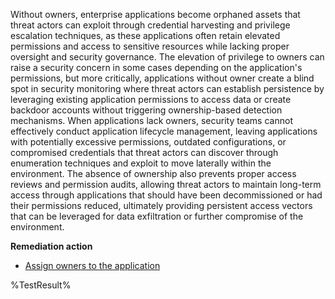 Without owners, enterprise applications become orphaned assets that threat actors can exploit through credential harvesting and privilege escalation techniques, as these applications often retain elevated permissions and access to sensitive resources while lacking proper oversight and security governance. The elevation of privilege to owners can raise a security concern in some cases depending on the application's permissions, but more critically, applications without owner create a blind spot in security monitoring where threat actors can establish persistence by leveraging existing application permissions to access data or create backdoor accounts without triggering ownership-based detection mechanisms. When applications lack owners, security teams cannot effectively conduct application lifecycle management, leaving applications with potentially excessive permissions, outdated configurations, or compromised credentials that threat actors can discover through enumeration techniques and exploit to move laterally within the environment. The absence of ownership also prevents proper access reviews and permission audits, allowing threat actors to maintain long-term access through applications that should have been decommissioned or had their permissions reduced, ultimately providing persistent access vectors that can be leveraged for data exfiltration or further compromise of the environment.


**Remediation action**

- [Assign owners to the application](https://learn.microsoft.com/en-us/entra/identity/enterprise-apps/assign-app-owners?pivots=portal)

<!--- Results --->
%TestResult%
